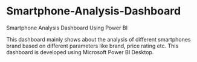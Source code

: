 # Smartphone-Analysis-Dashboard
Smartphone Analysis Dashboard Using Power BI

This dashboard mainly shows about the analysis of different smartphones brand based on different parameters like brand, price rating etc. This dashboard is developed using Microsoft Power BI Desktop.
